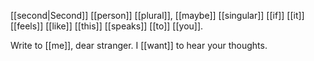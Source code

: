 [[second|Second]] [[person]] [[plural]], [[maybe]] [[singular]] [[if]] [[it]] [[feels]] [[like]] [[this]] [[speaks]] [[to]] [[you]].

Write to [[me]], dear stranger. I [[want]] to hear your thoughts.
